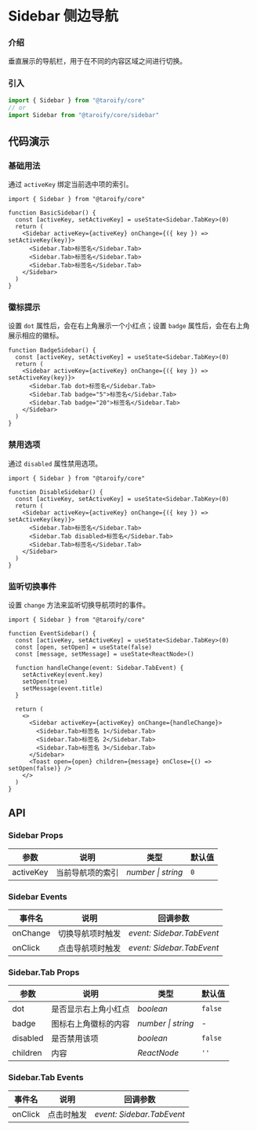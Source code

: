# Sidebar 侧边导航

### 介绍

垂直展示的导航栏，用于在不同的内容区域之间进行切换。

### 引入

```ts
import { Sidebar } from "@taroify/core"
// or
import Sidebar from "@taroify/core/sidebar"
```

## 代码演示

### 基础用法

通过 `activeKey` 绑定当前选中项的索引。

```tsx
import { Sidebar } from "@taroify/core"

function BasicSidebar() {
  const [activeKey, setActiveKey] = useState<Sidebar.TabKey>(0)
  return (
    <Sidebar activeKey={activeKey} onChange={({ key }) => setActiveKey(key)}>
      <Sidebar.Tab>标签名</Sidebar.Tab>
      <Sidebar.Tab>标签名</Sidebar.Tab>
      <Sidebar.Tab>标签名</Sidebar.Tab>
    </Sidebar>
  )
}
```

### 徽标提示

设置 `dot` 属性后，会在右上角展示一个小红点；设置 `badge` 属性后，会在右上角展示相应的徽标。

```tsx
function BadgeSidebar() {
  const [activeKey, setActiveKey] = useState<Sidebar.TabKey>(0)
  return (
    <Sidebar activeKey={activeKey} onChange={({ key }) => setActiveKey(key)}>
      <Sidebar.Tab dot>标签名</Sidebar.Tab>
      <Sidebar.Tab badge="5">标签名</Sidebar.Tab>
      <Sidebar.Tab badge="20">标签名</Sidebar.Tab>
    </Sidebar>
  )
}
```

### 禁用选项

通过 `disabled` 属性禁用选项。

```tsx
import { Sidebar } from "@taroify/core"

function DisableSidebar() {
  const [activeKey, setActiveKey] = useState<Sidebar.TabKey>(0)
  return (
    <Sidebar activeKey={activeKey} onChange={({ key }) => setActiveKey(key)}>
      <Sidebar.Tab>标签名</Sidebar.Tab>
      <Sidebar.Tab disabled>标签名</Sidebar.Tab>
      <Sidebar.Tab>标签名</Sidebar.Tab>
    </Sidebar>
  )
}

```

### 监听切换事件

设置 `change` 方法来监听切换导航项时的事件。

```tsx
import { Sidebar } from "@taroify/core"

function EventSidebar() {
  const [activeKey, setActiveKey] = useState<Sidebar.TabKey>(0)
  const [open, setOpen] = useState(false)
  const [message, setMessage] = useState<ReactNode>()

  function handleChange(event: Sidebar.TabEvent) {
    setActiveKey(event.key)
    setOpen(true)
    setMessage(event.title)
  }

  return (
    <>
      <Sidebar activeKey={activeKey} onChange={handleChange}>
        <Sidebar.Tab>标签名 1</Sidebar.Tab>
        <Sidebar.Tab>标签名 2</Sidebar.Tab>
        <Sidebar.Tab>标签名 3</Sidebar.Tab>
      </Sidebar>
      <Toast open={open} children={message} onClose={() => setOpen(false)} />
    </>
  )
}
```

## API

### Sidebar Props

| 参数    | 说明             | 类型               | 默认值 |
| ------- | ---------------- | ------------------ | ------ |
| activeKey | 当前导航项的索引 | _number \| string_ | `0`    |

### Sidebar Events

| 事件名 | 说明             | 回调参数        |
| ------ | ---------------- | --------------- |
| onChange | 切换导航项时触发 | _event: Sidebar.TabEvent_ |
| onClick | 点击导航项时触发 | _event: Sidebar.TabEvent_ |

### Sidebar.Tab Props

| 参数 | 说明 | 类型 | 默认值 |
| --- | --- | --- | --- |
| dot | 是否显示右上角小红点 | _boolean_ | `false` |
| badge | 图标右上角徽标的内容 | _number \| string_ | - |
| disabled | 是否禁用该项 | _boolean_ | `false` |
| children | 内容 | _ReactNode_ | `''` |

### Sidebar.Tab Events

| 事件名 | 说明       | 回调参数        |
| ------ | ---------- | --------------- |
| onClick  | 点击时触发 | _event: Sidebar.TabEvent_|
